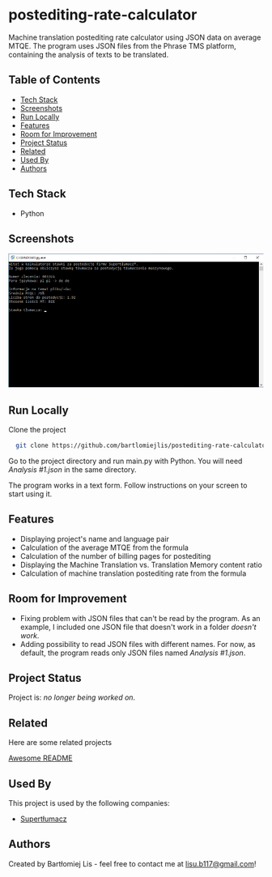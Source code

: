 # postediting-rate-calculator
Machine translation postediting rate calculator using JSON data on average MTQE. The program uses JSON files from the Phrase TMS platform, containing the analysis of texts to be translated.

## Table of Contents
* [Tech Stack](#tech-stack)
* [Screenshots](#screenshots)
* [Run Locally](#run-locally)
* [Features](#features)
* [Room for Improvement](#room-for-improvement)
* [Project Status](#project-status)
* [Related](#related)
* [Used By](#used-by)
* [Authors](#authors)

## Tech Stack
- Python

## Screenshots
![Example screenshot](screenshot.png)

## Run Locally
Clone the project

```bash
  git clone https://github.com/bartlomiejlis/postediting-rate-calculator.git
```

Go to the project directory and run main.py with Python. You will need _Analysis #1.json_ in the same directory.

The program works in a text form. Follow instructions on your screen to start using it.

## Features
- Displaying project's name and language pair
- Calculation of the average MTQE from the formula
- Calculation of the number of billing pages for postediting
- Displaying the Machine Translation vs. Translation Memory content ratio
- Calculation of machine translation postediting rate from the formula

## Room for Improvement
- Fixing problem with JSON files that can't be read by the program. As an example, I included one JSON file that doesn't work in a folder _doesn't work_.
- Adding possibility to read JSON files with different names. For now, as default, the program reads only JSON files named _Analysis #1.json_.

## Project Status
Project is: _no longer being worked on_.

## Related
Here are some related projects

[Awesome README](https://github.com/matiassingers/awesome-readme)

## Used By
This project is used by the following companies:
- [Supertłumacz](https://supertlumacz.pl/)

## Authors
Created by Bartłomiej Lis - feel free to contact me at lisu.b117@gmail.com!
